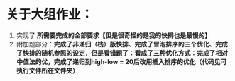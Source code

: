 # 关于大组作业：

1. 实现了 __所需要完成的全部要求【但是很奇怪的是我的快排也是最慢的】__
2. 附加题部分：__完成了非递归（栈）版快排、完成了冒泡排序的三个优化、完成了快排的随机参照的设定，但是看错题了：看成了三种优化方式：完成了相对中值法的优，完成了递归到high-low = 20后改用插入排序的优化（代码见可执行文件所在文件夹）__

